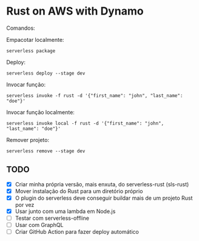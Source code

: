# Rust on AWS with Dynamo

Comandos:

Empacotar localmente:

```
serverless package
```

Deploy:

```
serverless deploy --stage dev
```

Invocar função:

```
serverless invoke -f rust -d '{"first_name": "john", "last_name": "doe"}'
```

Invocar função localmente:

```
serverless invoke local -f rust -d '{"first_name": "john", "last_name": "doe"}'
```

Remover projeto:

```
serverless remove --stage dev
```

## TODO

- [x] Criar minha própria versão, mais enxuta, do serverless-rust (sls-rust)
- [x] Mover instalação do Rust para um diretório próprio
- [x] O plugin do serverless deve conseguir buildar mais de um projeto Rust por vez
- [x] Usar junto com uma lambda em Node.js
- [ ] Testar com serverless-offline
- [ ] Usar com GraphQL
- [ ] Criar GitHub Action para fazer deploy automático
